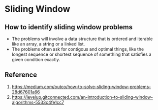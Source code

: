 # Sliding Window

## How to identify sliding window problems
- The problems will involve a data structure that is ordered and iterable like an array, a string or a linked list.
- The problems often ask for contigous and optimal things, like the longest sequence or shortest sequence of something that satisfies a given condition exactly.

## Reference
1. https://medium.com/outco/how-to-solve-sliding-window-problems-28d67601a66
2. https://levelup.gitconnected.com/an-introduction-to-sliding-window-algorithms-5533c4fe1cc7
